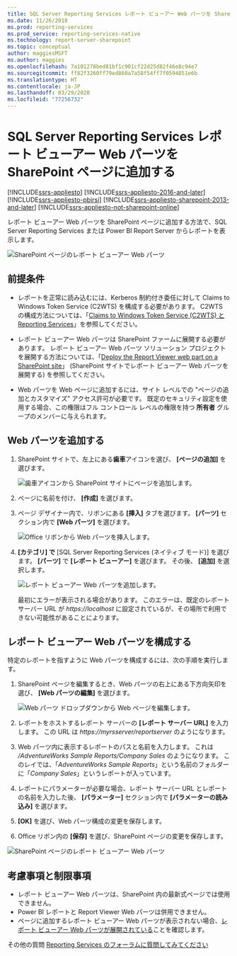 ```yaml
---
title: SQL Server Reporting Services レポート ビューアー Web パーツを SharePoint ページに追加する | Microsoft Docs
ms.date: 11/26/2018
ms.prod: reporting-services
ms.prod_service: reporting-services-native
ms.technology: report-server-sharepoint
ms.topic: conceptual
author: maggiesMSFT
ms.author: maggies
ms.openlocfilehash: 7a101278bed81bf1c901cf22d25d82f46e8c94e7
ms.sourcegitcommit: ff82f3260ff79ed860a7a58f54ff7f0594851e6b
ms.translationtype: HT
ms.contentlocale: ja-JP
ms.lasthandoff: 03/29/2020
ms.locfileid: "77256732"
---
```

# <a name="add-sql-server-reporting-services-report-viewer-web-part-to-a-sharepoint-page"></a>SQL Server Reporting Services レポート ビューアー Web パーツを SharePoint ページに追加する

[!INCLUDE[ssrs-appliesto](../../includes/ssrs-appliesto.md)] [!INCLUDE[ssrs-appliesto-2016-and-later](../../includes/ssrs-appliesto-2016-and-later.md)] [!INCLUDE[ssrs-appliesto-pbirsi](../../includes/ssrs-appliesto-pbirs.md)] [!INCLUDE[ssrs-appliesto-sharepoint-2013-and-later](../../includes/ssrs-appliesto-sharepoint-2013-and-later.md)] [!INCLUDE[ssrs-appliesto-not-sharepoint-online](../../includes/ssrs-appliesto-not-sharepoint-online.md)]

レポート ビューアー Web パーツを SharePoint ページに追加する方法で、SQL Server Reporting Services または Power BI Report Server からレポートを表示します。

![SharePoint ページのレポート ビューアー Web パーツ](media/sharepoint-report-viewer-web-part-on-page.png)

## <a name="prerequisites"></a>前提条件

* レポートを正常に読み込むには、Kerberos 制約付き委任に対して Claims to Windows Token Service (C2WTS) を構成する必要があります。 C2WTS の構成方法については、「[Claims to Windows Token Service (C2WTS) と Reporting Services](../install-windows/claims-to-windows-token-service-c2wts-and-reporting-services.md)」を参照してください。

* レポート ビューアー Web パーツは SharePoint ファームに展開する必要があります。 レポート ビューアー Web パーツ ソリューション プロジェクトを展開する方法については、「[Deploy the Report Viewer web part on a SharePoint site](deploy-report-viewer-web-part.md)」 (SharePoint サイトでレポート ビューアー Web パーツを展開する) を参照してください。

* Web パーツを Web ページに追加するには、サイト レベルでの "ページの追加とカスタマイズ" アクセス許可が必要です。 既定のセキュリティ設定を使用する場合、この権限はフル コントロール レベルの権限を持つ **所有者** グループのメンバーに与えられます。

## <a name="add-web-part"></a>Web パーツを追加する

1. SharePoint サイトで、左上にある**歯車**アイコンを選び、 **[ページの追加]** を選びます。

    ![歯車アイコンから SharePoint サイトにページを追加します。](media/sharepoint-add-a-page.png)

2. ページに名前を付け、 **[作成]** を選びます。

3. ページ デザイナー内で、リボンにある **[挿入]** タブを選びます。 **[パーツ]** セクション内で **[Web パーツ]** を選びます。

    ![Office リボンから Web パーツを挿入します。](media/sharepoint-insert-web-part.png)

4. **[カテゴリ] で** [SQL Server Reporting Services (ネイティブ モード)] を選びます。 **[パーツ]** で **[レポート ビューアー]** を選びます。 その後、 **[追加]** を選択します。

    ![レポート ビューアー Web パーツを追加します。](media/sharepoint-report-viewer-web-part.png)

    最初にエラーが表示される場合があります。 このエラーは、既定のレポート サーバー URL が *https://localhost* に設定されているが、その場所で利用できない可能性があることによります。

## <a name="configure-the-report-viewer-web-part"></a>レポート ビューアー Web パーツを構成する

特定のレポートを指すように Web パーツを構成するには、次の手順を実行します。

1. SharePoint ページを編集するとき、Web パーツの右上にある下方向矢印を選び、 **[Web パーツの編集]** を選びます。

    ![Web パーツ ドロップダウンから Web ページを編集します。](media/sharepoint-edit-web-part.png)

2. レポートをホストするレポート サーバーの **[レポート サーバー URL]** を入力します。 この URL は *https://myrsserver/reportserver* のようになります。

3. Web パーツ内に表示するレポートのパスと名前を入力します。 これは */AdventureWorks Sample Reports/Company Sales* のようになります。 このレイでは、「*AdventureWorks Sample Reports*」という名前のフォルダーに「*Company Sales*」というレポートが入っています。

4. レポートにパラメーターが必要な場合、レポート サーバー URL とレポートの名前を入力した後、 **[パラメーター]** セクション内で **[パラメーターの読み込み]** を選びます。

5. **[OK]** を選び、Web パーツ構成の変更を保存します。

6. Office リボン内の **[保存]** を選び、SharePoint ページの変更を保存します。

![SharePoint ページのレポート ビューアー Web パーツ](media/sharepoint-report-viewer-web-part-on-page.png)

## <a name="considerations-and-limitations"></a>考慮事項と制限事項

* レポート ビューアー Web パーツは、SharePoint 内の最新式ページでは使用できません。
* Power BI レポートと Report Viewer Web パーツは併用できません。
* ページに追加するレポート ビューアー Web パーツが表示されない場合、[レポート ビューアー Web パーツが展開されている](deploy-report-viewer-web-part.md)ことを確認します。

その他の質問 [Reporting Services のフォーラムに質問してみてください](https://go.microsoft.com/fwlink/?LinkId=620231)
